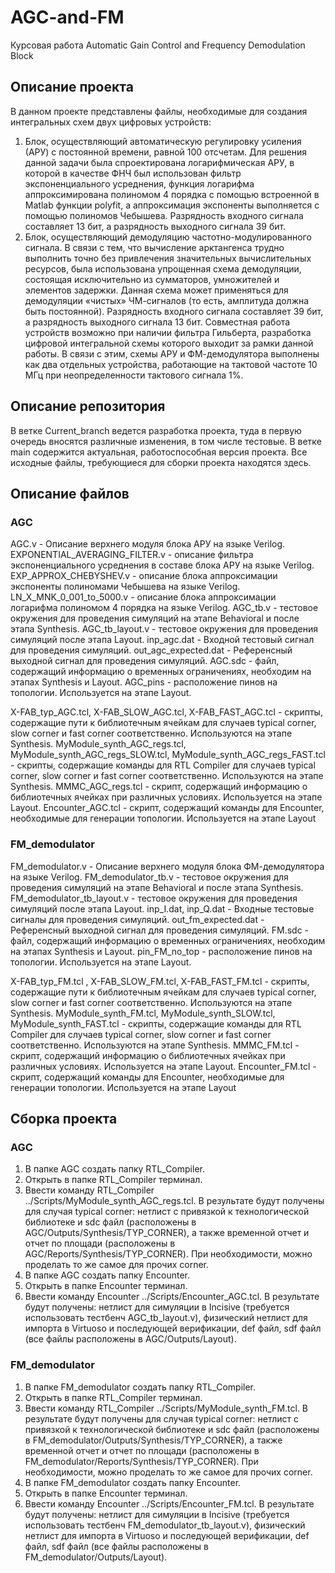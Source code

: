 # AGC-and-FM
Курсовая работа Automatic Gain Control and Frequency Demodulation Block
## Описание проекта
В данном проекте представлены файлы, необходимые для создания интегральных схем двух цифровых устройств:
1) Блок, осуществляющий автоматическую регулировку усиления (АРУ) с постоянной времени, равной 100 отсчетам. Для решения данной задачи была спроектирована логарифмическая АРУ, в которой в качестве ФНЧ был использован фильтр экспоненциального усреднения, функция логарифма аппроксимирована полиномом 4 порядка с помощью встроенной в Matlab функции polyfit, а аппроксимация экспоненты выполняется с помощью полиномов Чебышева. Разрядность входного сигнала составляет 13 бит, а разрядность выходного сигнала 39 бит.
2) Блок, осуществляющий демодуляцию частотно-модулированного сигнала. В связи с тем, что вычисление арктангенса трудно выполнить точно без привлечения значительных вычислительных ресурсов, была использована упрощенная схема демодуляции, состоящая исключительно из сумматоров, умножителей и элементов задержки. Данная схема может применяться для демодуляции «чистых» ЧМ-сигналов (то есть, амплитуда должна быть постоянной). Разрядность входного сигнала составляет 39 бит, а разрядность выходного сигнала 13 бит.
Совместная работа устройств возможно при наличии фильтра Гильберта, разработка цифровой интегральной схемы которого выходит за рамки данной работы. В связи с этим, схемы АРУ и ФМ-демодулятора выполнены как два отдельных устройства, работающие на тактовой частоте 10 МГц при неопределенности тактового сигнала 1%.
## Описание репозитория
В ветке Current_branch ведется разработка проекта, туда в первую очередь вносятся различные изменения, в том числе тестовые.
В ветке main содержится актуальная, работоспособная версия проекта. Все исходные файлы, требующиеся для сборки проекта находятся здесь.
## Описание файлов
### AGC
AGC.v - Описание верхнего модуля блока АРУ на языке Verilog.
EXPONENTIAL_AVERAGING_FILTER.v - описание фильтра экспоненциального усреднения в составе блока АРУ на языке Verilog.
EXP_APPROX_CHEBYSHEV.v - описание блока аппроксимации экспоненты полиномами Чебышева на языке Verilog.
LN_X_MNK_0_001_to_5000.v - описание блока аппроксимации логарифма полиномом 4 порядка на языке Verilog.
AGC_tb.v - тестовое окружения для проведения симуляций на этапе Behavioral и после этапа Synthesis.
AGC_tb_layout.v - тестовое окружения для проведения симуляций после этапа Layout.
inp_agc.dat - Входной тестовый сигнал для проведения симуляций.
out_agc_expected.dat - Референсный выходной сигнал для проведения симуляций.
AGC.sdc - файл, содержащий информацию о временных ограничениях, необходим на этапах Synthesis и Layout.
AGC_pins - расположение пинов на топологии. Используется на этапе Layout.

X-FAB_typ_AGC.tcl, X-FAB_SLOW_AGC.tcl, X-FAB_FAST_AGC.tcl - скрипты, содержащие пути к библиотечным ячейкам для случаев typical corner, slow corner и fast corner соответственно. Используются на этапе Synthesis.
MyModule_synth_AGC_regs.tcl, MyModule_synth_AGC_regs_SLOW.tcl, MyModule_synth_AGC_regs_FAST.tcl - скрипты, содержащие команды для RTL Compiler для случаев typical corner, slow corner и fast corner соответственно. Используются на этапе Synthesis.
MMMC_AGC_regs.tcl - скрипт, содержащий информацию о библиотечных ячейках при различных условиях. Используется на этапе Layout.
Encounter_AGC.tcl - скрипт, содержащий команды для Encounter, необходимые для генерации топологии. Используется на этапе Layout
### FM_demodulator
FM_demodulator.v - Описание верхнего модуля блока ФМ-демодулятора на языке Verilog.
FM_demodulator_tb.v - тестовое окружения для проведения симуляций на этапе Behavioral и после этапа Synthesis.
FM_demodulator_tb_layout.v - тестовое окружения для проведения симуляций после этапа Layout.
inp_I.dat, inp_Q.dat  - Входные тестовые сигналы для проведения симуляций.
out_fm_expected.dat - Референсный выходной сигнал для проведения симуляций.
FM.sdc  - файл, содержащий информацию о временных ограничениях, необходим на этапах Synthesis и Layout.
pin_FM_no_top - расположение пинов на топологии. Используется на этапе Layout.

X-FAB_typ_FM.tcl , X-FAB_SLOW_FM.tcl, X-FAB_FAST_FM.tcl - скрипты, содержащие пути к библиотечным ячейкам для случаев typical corner, slow corner и fast corner соответственно. Используются на этапе Synthesis.
MyModule_synth_FM.tcl, MyModule_synth_SLOW.tcl, MyModule_synth_FAST.tcl - скрипты, содержащие команды для RTL Compiler для случаев typical corner, slow corner и fast corner соответственно. Используются на этапе Synthesis.
MMMC_FM.tcl - скрипт, содержащий информацию о библиотечных ячейках при различных условиях. Используется на этапе Layout.
Encounter_FM.tcl  - скрипт, содержащий команды для Encounter, необходимые для генерации топологии. Используется на этапе Layout
## Сборка проекта
### AGC
1. В папке AGC создать папку RTL_Compiler.
2. Открыть в папке RTL_Compiler терминал.
3. Ввести команду RTL_Compiler ../Scripts/MyModule_synth_AGC_regs.tcl. В результате будут получены для случая typical corner: нетлист с привязкой к технологической библиотеке и sdc файл (расположены в AGC/Outputs/Synthesis/TYP_CORNER), а также временной отчет и отчет по площади (расположены в AGC/Reports/Synthesis/TYP_CORNER). При необходимости, можно проделать то же самое для прочих corner.
4. В папке AGC создать папку Encounter.
5. Открыть в папке Encounter терминал.
6. Ввести команду Encounter ../Scripts/Encounter_AGC.tcl. В результате будут получены: нетлист для симуляции в Incisive (требуется использовать тестбенч AGC_tb_layout.v), физический нетлист для импорта в Virtuoso и последующей верификации, def файл, sdf файл (все файлы расположены в AGC/Outputs/Layout).

### FM_demodulator
1. В папке FM_demodulator создать папку RTL_Compiler.
2. Открыть в папке RTL_Compiler терминал.
3. Ввести команду RTL_Compiler ../Scripts/MyModule_synth_FM.tcl. В результате будут получены для случая typical corner: нетлист с привязкой к технологической библиотеке и sdc файл (расположены в FM_demodulator/Outputs/Synthesis/TYP_CORNER), а также временной отчет и отчет по площади (расположены в FM_demodulator/Reports/Synthesis/TYP_CORNER). При необходимости, можно проделать то же самое для прочих corner.
4. В папке FM_demodulator создать папку Encounter.
5. Открыть в папке Encounter терминал.
6. Ввести команду Encounter ../Scripts/Encounter_FM.tcl. В результате будут получены: нетлист для симуляции в Incisive (требуется использовать тестбенч FM_demodulator_tb_layout.v), физический нетлист для импорта в Virtuoso и последующей верификации, def файл, sdf файл (все файлы расположены в FM_demodulator/Outputs/Layout).
